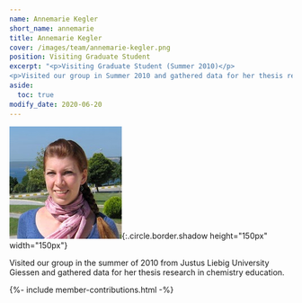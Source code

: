 ```yaml
---
name: Annemarie Kegler
short_name: annemarie
title: Annemarie Kegler
cover: /images/team/annemarie-kegler.png
position: Visiting Graduate Student
excerpt: "<p>Visiting Graduate Student (Summer 2010)</p>
<p>Visited our group in Summer 2010 and gathered data for her thesis research in chemistry education.</p>"
aside:
  toc: true 
modify_date: 2020-06-20    
---
```

![image](/images/team/annemarie-kegler.png){:.circle.border.shadow height="150px" width="150px"} 

Visited our group in the summer of 2010 from Justus Liebig University Giessen and gathered data for her thesis research in chemistry education.

{%- include member-contributions.html -%}